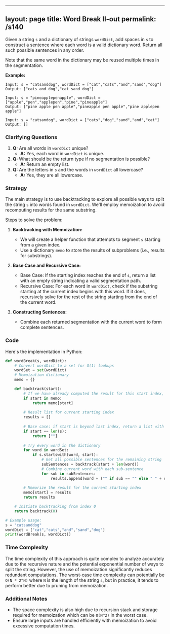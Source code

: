 
---
layout: page
title:  Word Break II-out
permalink: /s140
---

Given a string `s` and a dictionary of strings `wordDict`, add spaces in `s` to construct a sentence where each word is a valid dictionary word. Return all such possible sentences in any order.

Note that the same word in the dictionary may be reused multiple times in the segmentation.

**Example:**
```
Input: s = "catsanddog", wordDict = ["cat","cats","and","sand","dog"]
Output: ["cats and dog","cat sand dog"]

Input: s = "pineapplepenapple", wordDict = ["apple","pen","applepen","pine","pineapple"]
Output: ["pine apple pen apple","pineapple pen apple","pine applepen apple"]

Input: s = "catsandog", wordDict = ["cats","dog","sand","and","cat"]
Output: []
```

### Clarifying Questions

1. **Q:** Are all words in `wordDict` unique?
   - **A:** Yes, each word in `wordDict` is unique.
2. **Q:** What should be the return type if no segmentation is possible?
   - **A:** Return an empty list.
3. **Q:** Are the letters in `s` and the words in `wordDict` all lowercase?
   - **A:** Yes, they are all lowercase.

### Strategy

The main strategy is to use backtracking to explore all possible ways to split the string `s` into words found in `wordDict`. We'll employ memoization to avoid recomputing results for the same substring.

Steps to solve the problem:

1. **Backtracking with Memoization:**
   - We will create a helper function that attempts to segment `s` starting from a given index.
   - Use a dictionary `memo` to store the results of subproblems (i.e., results for substrings).

2. **Base Case and Recursive Case:**
   - Base Case: If the starting index reaches the end of `s`, return a list with an empty string indicating a valid segmentation path.
   - Recursive Case: For each word in `wordDict`, check if the substring starting at the current index begins with this word. If it does, recursively solve for the rest of the string starting from the end of the current word.

3. **Constructing Sentences:**
   - Combine each returned segmentation with the current word to form complete sentences.

### Code

Here's the implementation in Python:

```python
def wordBreak(s, wordDict):
    # Convert wordDict to a set for O(1) lookups
    wordSet = set(wordDict)
    # Memoization dictionary
    memo = {}

    def backtrack(start):
        # If we have already computed the result for this start index, return it
        if start in memo:
            return memo[start]
        
        # Result list for current starting index
        results = []
        
        # Base case: if start is beyond last index, return a list with an empty string
        if start == len(s):
            return [""]
        
        # Try every word in the dictionary
        for word in wordSet:
            if s.startswith(word, start):
                # Get all possible sentences for the remaining string
                subSentences = backtrack(start + len(word))
                # Combine current word with each sub-sentence
                for sub in subSentences:
                    results.append(word + ("" if sub == "" else " " + sub))
        
        # Memorize the result for the current starting index
        memo[start] = results
        return results

    # Initiate backtracking from index 0
    return backtrack(0)

# Example usage:
s = "catsanddog"
wordDict = ["cat","cats","and","sand","dog"]
print(wordBreak(s, wordDict))
```

### Time Complexity

The time complexity of this approach is quite complex to analyze accurately due to the recursive nature and the potential exponential number of ways to split the string. However, the use of memoization significantly reduces redundant computations. The worst-case time complexity can potentially be `O(N * 2^N)` where `N` is the length of the string `s`, but in practice, it tends to perform better due to pruning from memoization.

### Additional Notes

- The space complexity is also high due to recursion stack and storage required for memoization which can be `O(N^2)` in the worst case.
- Ensure large inputs are handled efficiently with memoization to avoid excessive computation times.